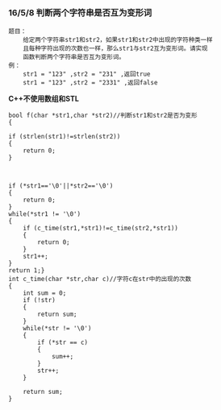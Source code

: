 ### 16/5/8 判断两个字符串是否互为变形词 ###

	题目：
		给定两个字符串str1和str2，如果str1和str2中出现的字符种类一样
		且每种字符出现的次数也一样，那么str1与str2互为变形词。请实现
		函数判断两个字符串是否互为变形词。
	例：
		str1 = "123" ,str2 = "231" ,返回true
		str1 = "123" ,str2 = "2331" ,返回false
**C++不使用数组和STL**

	bool f(char *str1,char *str2)//判断str1和str2是否为变形
	{
		
	if (strlen(str1)!=strlen(str2))
	{
		return 0;
	}



	if (*str1=='\0'||*str2=='\0')
	{
		return 0;
	}
	while(*str1 != '\0')
	{
		if (c_time(str1,*str1)!=c_time(str2,*str1))
		{
			return 0;
		}
		str1++;
	}
	return 1;}
	int c_time(char *str,char c)//字符c在str中的出现的次数
	{
		int sum = 0;
		if (!str)
		{
			return sum;
		}
		while(*str != '\0')
		{
			if (*str == c)
			{
				sum++;
			}
			str++;
		}
		
		return sum;
	}
